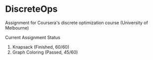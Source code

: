 # DiscreteOps

Assignment for Coursera's discrete optimization course (University of Melbourne)

Current Assignment Status
1. Knapsack (Finished, 60/60)
2. Graph Coloring (Passed, 45/60)


